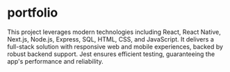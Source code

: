 # portfolio
This project leverages modern technologies including React, React Native, Next.js, Node.js, Express, SQL, HTML, CSS, and JavaScript. It delivers a full-stack solution with responsive web and mobile experiences, backed by robust backend support. Jest ensures efficient testing, guaranteeing the app's performance and reliability.
